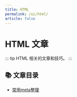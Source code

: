 ```yaml
---
title: HTML
permalink: /ui/html/
article: false
---
```


# HTML 文章

::: tip
HTML 相关的文章和技巧。
:::

## 📚 文章目录

- [常用meta整理](10.常用meta整理.md)
